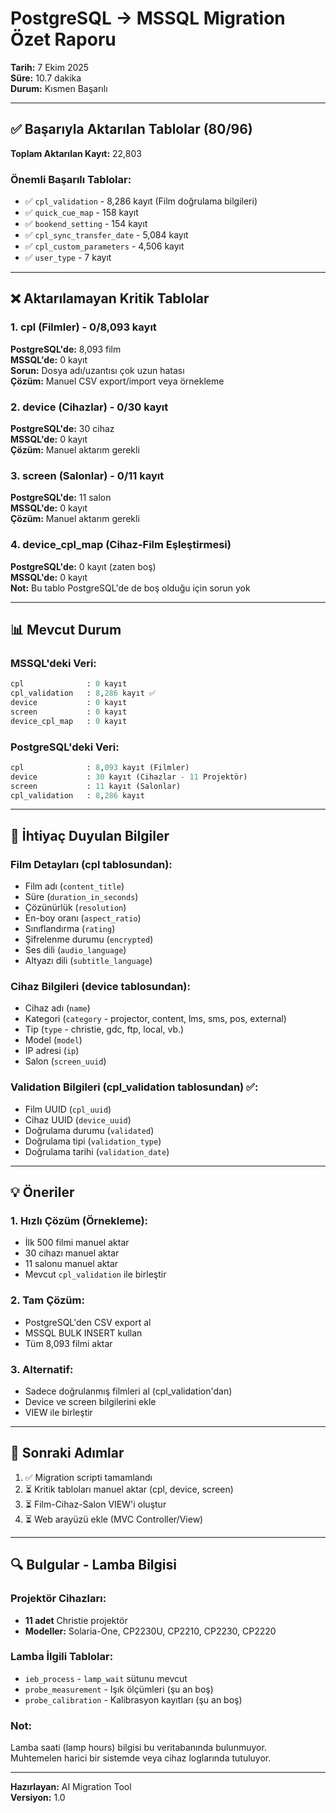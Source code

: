 # PostgreSQL → MSSQL Migration Özet Raporu

**Tarih:** 7 Ekim 2025  
**Süre:** 10.7 dakika  
**Durum:** Kısmen Başarılı

---

## ✅ Başarıyla Aktarılan Tablolar (80/96)

**Toplam Aktarılan Kayıt:** 22,803

### Önemli Başarılı Tablolar:
- ✅ `cpl_validation` - 8,286 kayıt (Film doğrulama bilgileri)
- ✅ `quick_cue_map` - 158 kayıt
- ✅ `bookend_setting` - 154 kayıt
- ✅ `cpl_sync_transfer_date` - 5,084 kayıt
- ✅ `cpl_custom_parameters` - 4,506 kayıt
- ✅ `user_type` - 7 kayıt

---

## ❌ Aktarılamayan Kritik Tablolar

### 1. **cpl** (Filmler) - 0/8,093 kayıt
**PostgreSQL'de:** 8,093 film  
**MSSQL'de:** 0 kayıt  
**Sorun:** Dosya adı/uzantısı çok uzun hatası  
**Çözüm:** Manuel CSV export/import veya örnekleme

### 2. **device** (Cihazlar) - 0/30 kayıt
**PostgreSQL'de:** 30 cihaz  
**MSSQL'de:** 0 kayıt  
**Çözüm:** Manuel aktarım gerekli

### 3. **screen** (Salonlar) - 0/11 kayıt
**PostgreSQL'de:** 11 salon  
**MSSQL'de:** 0 kayıt  
**Çözüm:** Manuel aktarım gerekli

### 4. **device_cpl_map** (Cihaz-Film Eşleştirmesi)
**PostgreSQL'de:** 0 kayıt (zaten boş)  
**MSSQL'de:** 0 kayıt  
**Not:** Bu tablo PostgreSQL'de de boş olduğu için sorun yok

---

## 📊 Mevcut Durum

### MSSQL'deki Veri:
```sql
cpl              : 0 kayıt
cpl_validation   : 8,286 kayıt ✅
device           : 0 kayıt
screen           : 0 kayıt
device_cpl_map   : 0 kayıt
```

### PostgreSQL'deki Veri:
```sql
cpl              : 8,093 kayıt (Filmler)
device           : 30 kayıt (Cihazlar - 11 Projektör)
screen           : 11 kayıt (Salonlar)
cpl_validation   : 8,286 kayıt
```

---

## 🎯 İhtiyaç Duyulan Bilgiler

### Film Detayları (cpl tablosundan):
- Film adı (`content_title`)
- Süre (`duration_in_seconds`)
- Çözünürlük (`resolution`)
- En-boy oranı (`aspect_ratio`)
- Sınıflandırma (`rating`)
- Şifrelenme durumu (`encrypted`)
- Ses dili (`audio_language`)
- Altyazı dili (`subtitle_language`)

### Cihaz Bilgileri (device tablosundan):
- Cihaz adı (`name`)
- Kategori (`category` - projector, content, lms, sms, pos, external)
- Tip (`type` - christie, gdc, ftp, local, vb.)
- Model (`model`)
- IP adresi (`ip`)
- Salon (`screen_uuid`)

### Validation Bilgileri (cpl_validation tablosundan) ✅:
- Film UUID (`cpl_uuid`)
- Cihaz UUID (`device_uuid`)
- Doğrulama durumu (`validated`)
- Doğrulama tipi (`validation_type`)
- Doğrulama tarihi (`validation_date`)

---

## 💡 Öneriler

### 1. Hızlı Çözüm (Örnekleme):
- İlk 500 filmi manuel aktar
- 30 cihazı manuel aktar
- 11 salonu manuel aktar
- Mevcut `cpl_validation` ile birleştir

### 2. Tam Çözüm:
- PostgreSQL'den CSV export al
- MSSQL BULK INSERT kullan
- Tüm 8,093 filmi aktar

### 3. Alternatif:
- Sadece doğrulanmış filmleri al (cpl_validation'dan)
- Device ve screen bilgilerini ekle
- VIEW ile birleştir

---

## 📝 Sonraki Adımlar

1. ✅ Migration scripti tamamlandı
2. ⏳ Kritik tabloları manuel aktar (cpl, device, screen)
3. ⏳ Film-Cihaz-Salon VIEW'i oluştur
4. ⏳ Web arayüzü ekle (MVC Controller/View)

---

## 🔍 Bulgular - Lamba Bilgisi

### Projektör Cihazları:
- **11 adet** Christie projektör
- **Modeller:** Solaria-One, CP2230U, CP2210, CP2230, CP2220

### Lamba İlgili Tablolar:
- `ieb_process` - `lamp_wait` sütunu mevcut
- `probe_measurement` - Işık ölçümleri (şu an boş)
- `probe_calibration` - Kalibrasyon kayıtları (şu an boş)

### Not:
Lamba saati (lamp hours) bilgisi bu veritabanında bulunmuyor.  
Muhtemelen harici bir sistemde veya cihaz loglarında tutuluyor.

---

**Hazırlayan:** AI Migration Tool  
**Versiyon:** 1.0
